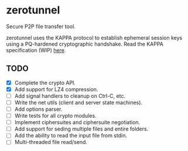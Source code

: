 # zerotunnel

Secure P2P file transfer tool.

zerotunnel uses the KAPPA protocol to establish ephemeral session keys using a PQ-hardened cryptographic handshake. Read the KAPPA specification (WIP) [here](docs/specifications/KAPPA.md).

## TODO

- [x] Complete the crypto API.
- [x] Add support for LZ4 compression.
- [ ] Add signal handlers to cleanup on Ctrl-C, etc.
- [ ] Write the net utils (client and server state machines).
- [ ] Add options parser.
- [ ] Write tests for all crypto modules.
- [ ] Implement ciphersuites and ciphersuite negotiation.
- [ ] Add support for seding multiple files and entire folders.
- [ ] Add the ability to read the input file from stdin.
- [ ] Multi-threaded file read/send.

